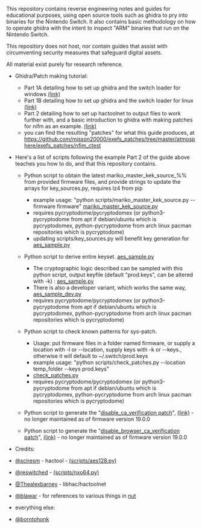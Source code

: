This repository contains reverse engineering notes and guides for educational purposes, using open source tools such as ghidra to pry into binaries for the Nintendo Switch. It also contains basic methodology on how to operate ghidra with the intent to inspect "ARM" binaries that run on the Nintendo Switch.

This repository does not host, nor contain guides that assist with circumventing security measures that safeguard digital assets.

All material exist purely for research reference.

* Ghidra/Patch making tutorial:
  - Part 1A detailing how to set up ghidra and the switch loader for windows [(link)](guides/Part1A-WindowsSetup.MD)
  - Part 1B detailing how to set up ghidra and the switch loader for linux [(link)](guides/Part1B-LinuxSetup.MD)
  - Part 2 detailing how to set up hactoolnet to output files to work further with, and a basic introduction to ghidra with making patches for nifm as an example. [(link)](guides/Part2.MD)
  - you can find the resulting "patches" for what this guide produces, at https://github.com/misson20000/exefs_patches/tree/master/atmosphere/exefs_patches/nfim_ctest


* Here's a list of scripts following the example Part 2 of the guide above teaches you how to do, and that this repository contains.

  - Python script to obtain the latest mariko_master_kek_source_%% from provided firmware files, and provide strings to update the arrays for key_sources.py, requires lz4 from pip  
    * example usage: "python scripts/mariko_master_kek_source.py --firmware firmware" [mariko_master_kek_source.py](scripts/mariko_master_kek_source.py)
    * requires pycryptodome/pycryptodomex (or python3-pycryptodome from apt if debian/ubuntu which is pycryptodomex, python-pycryptodome from arch linux pacman repositories which is pycryptodome)
    * updating scripts/key_sources.py will benefit key generation for [aes_sample.py](scripts/aes_sample.py)

  - Python script to derive entire keyset. [aes_sample.py](scripts/aes_sample.py)
    * The cryptographic logic described can be sampled with this python script, output keyfile (default "prod.keys", can be altered with -k) : [aes_sample.py](scripts/aes_sample.py)
    * There is also a developer variant, which works the same way, [aes_sample_dev.py](scripts/aes_sample_dev.py)
    * requires pycryptodome/pycryptodomex (or python3-pycryptodome from apt if debian/ubuntu which is pycryptodomex, python-pycryptodome from arch linux pacman repositories which is pycryptodome)

  - Python script to check known patterns for sys-patch.
    * Usage: put firmware files in a folder named firmware, or supply a location with -l or --location, supply keys with -k or --keys., otherwise it will default to ~/.switch/prod.keys
    * example usage: "python scripts/check_patches.py --location temp_folder --keys prod.keys"
    * [check_patches.py](scripts/check_patches.py)
    * requires pycryptodome/pycryptodomex (or python3-pycryptodome from apt if debian/ubuntu which is pycryptodomex, python-pycryptodome from arch linux pacman repositories which is pycryptodome)

  - Python script to generate the "[disable_ca_verification patch](https://github.com/misson20000/exefs_patches#disable-ca-verification)", [(link)](scripts/disable_ca_verification_patch.py) - no longer maintained as of firmware version 19.0.0

  - Python script to generate the "[disable_browser_ca_verification patch](https://github.com/misson20000/exefs_patches#disable-browser-ca-verification)", [(link)](scripts/disable_browser_ca_verification_patch.py) - no longer maintained as of firmware version 19.0.0

* Credits: 
* [@sciresm](https://github.com/SciresM) - hactool -  [(scripts/aes128.py)](scripts/aes128.py)
* [@reswitched](https://github.com/reswitched) - [(scripts/nxo64.py)](scripts/nxo64.py)
* [@Thealexbarney](https://github.com/Thealexbarney) - libhac/hactoolnet
* [@blawar](https://github.com/blawar) - for references to various things in [nut](https://github.com/blawar/nut)
* everything else:
* [@borntohonk](https://github.com/borntohonk)
